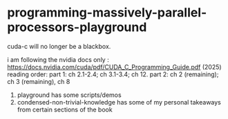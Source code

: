 # programming-massively-parallel-processors-playground
cuda-c will no longer be a blackbox. 

i am following the nvidia docs only : https://docs.nvidia.com/cuda/pdf/CUDA_C_Programming_Guide.pdf (2025)
reading order:
part 1: ch 2.1-2.4; ch 3.1-3.4; ch 12.
part 2: ch 2 (remaining); ch 3 (remaining), ch 8

1. playground has some scripts/demos
2. condensed-non-trivial-knowledge has some of my personal takeaways from certain sections of the book